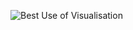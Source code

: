 ![Best Use of Visualisation](https://github.com/jaskeerat8/Pyspark-Analysis/assets/32131898/465ec36a-d471-46a5-b277-857fbf3139f9)
